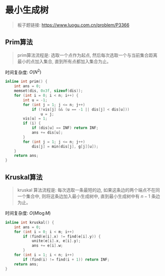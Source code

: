 # 最小生成树

> 板子题链接: https://www.luogu.com.cn/problem/P3366

## Prim算法

> prim算法流程是: 选取一个点作为起点, 然后每次选取一个与当前集合距离最小的点加入集合, 直到所有点都加入集合为止。

时间复杂度: $O(N^2)$

```cpp
inline int prim() {
    int ans = 0;
    memset(dis, 0x3f, sizeof(dis));
    for (int i = 0; i < n; i++) {
        int u = -1;
        for (int j = 1; j <= n; j++)
            if (!vis[j] && (u == -1 || dis[j] < dis[u]))
                u = j;
        vis[u] = 1;
        if (i) {
            if (dis[u] == INF) return INF;
            ans += dis[u];
        }
        for (int j = 1; j <= n; j++)
            dis[j] = min(dis[j], g[j][u]);
    }
    return ans;
}
```

## Kruskal算法

> kruskal 算法流程是: 每次选取一条最短的边, 如果这条边的两个端点不在同一个集合中, 则将这条边加入最小生成树中, 直到最小生成树中有 $n-1$ 条边为止。

时间复杂度: $O(M \log M)$

```cpp
inline int kruskal() {
    int ans = 0;
    for (int i = 0; i < m; i++)
        if (find(e[i].x) != find(e[i].y)) {
            unite(e[i].x, e[i].y);
            ans += e[i].w;
        }
    for (int i = 1; i < n; i++)
        if (find(i) != find(i + 1)) return INF;
    return ans;
}
```
